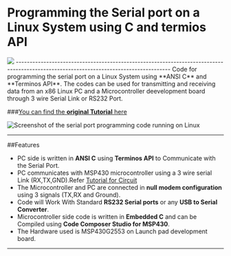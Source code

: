 # Programming the Serial port on a Linux System using C and termios API
<img src="http://xanthium.in/sites/default/files/site-images/serial-prog-linux/serial-programming-in-linux-tutorials.jpg">
--------------------------------------------------------------------------------------------------------------------------------------
Code for programming the serial port on a Linux System using **ANSI C** and **Terminos API**.
The codes can be used for transmitting and receiving data from an x86 Linux PC and a Microcontroller deevelopment board through 3 wire Serial Link or RS232 Port. 

###<a href = http://xanthium.in/Serial-Port-Programming-on-Linux>You can find the **original Tutorial** here </a>

<img src="http://xanthium.in/sites/default/files/site-images/serial-prog-linux/SerialPort-Write.jpeg" alt ="Screenshot of the serial port programming code running on Linux">

--------------------------------------------------------------------------------------------------------------------------------------
##Features

- PC side is written in **ANSI C** using **Terminos API** to Communicate with the Serial Port.
- PC communicates with MSP430 microcontroller using a 3 wire serial Link (RX,TX,GND).Refer <a href = http://xanthium.in/Serial-Port-Programming-on-Linux> Tutorial for Circuit </a>
- The Microcontroller and PC are connected in **null modem configuration** using  3 signals (TX,RX and Ground).
- Code will Work With Standard **RS232 Serial ports** or any **USB to Serial Converter**.
- Microcontroller side code is written in **Embedded C** and can be Compiled using **Code Composer Studio for MSP430**.
- The Hardware used is MSP430G2553 on Launch pad development board.

--------------------------------------------------------------------------------------------------------------------------------------

 






